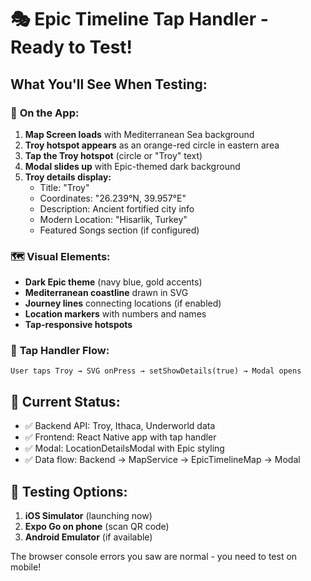 # 🎭 Epic Timeline Tap Handler - Ready to Test!

## What You'll See When Testing:

### 📱 **On the App:**
1. **Map Screen loads** with Mediterranean Sea background
2. **Troy hotspot appears** as an orange-red circle in eastern area
3. **Tap the Troy hotspot** (circle or "Troy" text)
4. **Modal slides up** with Epic-themed dark background
5. **Troy details display:**
   - Title: "Troy"
   - Coordinates: "26.239°N, 39.957°E"
   - Description: Ancient fortified city info
   - Modern Location: "Hisarlik, Turkey"
   - Featured Songs section (if configured)

### 🗺️ **Visual Elements:**
- **Dark Epic theme** (navy blue, gold accents)
- **Mediterranean coastline** drawn in SVG
- **Journey lines** connecting locations (if enabled)
- **Location markers** with numbers and names
- **Tap-responsive hotspots** 

### 🎯 **Tap Handler Flow:**
```
User taps Troy → SVG onPress → setShowDetails(true) → Modal opens
```

## 🚀 **Current Status:**
- ✅ Backend API: Troy, Ithaca, Underworld data
- ✅ Frontend: React Native app with tap handler
- ✅ Modal: LocationDetailsModal with Epic styling
- ✅ Data flow: Backend → MapService → EpicTimelineMap → Modal

## 📲 **Testing Options:**
1. **iOS Simulator** (launching now)
2. **Expo Go on phone** (scan QR code)
3. **Android Emulator** (if available)

The browser console errors you saw are normal - you need to test on mobile!
